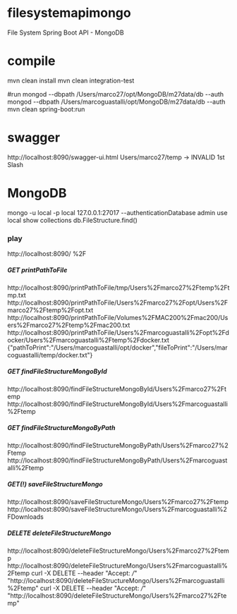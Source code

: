 # filesystemapimongo
File System Spring Boot API - MongoDB

# compile
mvn clean install
mvn clean integration-test

#run
mongod --dbpath /Users/marco27/opt/MongoDB/m27data/db --auth
mongod --dbpath /Users/marcoguastalli/opt/MongoDB/m27data/db --auth
mvn clean spring-boot:run

# swagger
http://localhost:8090/swagger-ui.html
Users/marco27/temp -> INVALID 1st Slash

# MongoDB
mongo -u local -p local 127.0.0.1:27017 --authenticationDatabase admin
use local
show collections
db.FileStructure.find()

### play
http://localhost:8090/
%2F

##### GET printPathToFile
http://localhost:8090/printPathToFile/tmp/Users%2Fmarco27%2Ftemp%2Ftmp.txt
http://localhost:8090/printPathToFile/Users%2Fmarco27%2Fopt/Users%2Fmarco27%2Ftemp%2Fopt.txt
http://localhost:8090/printPathToFile/Volumes%2FMAC200%2Fmac200/Users%2Fmarco27%2Ftemp%2Fmac200.txt
http://localhost:8090/printPathToFile/Users%2Fmarcoguastalli%2Fopt%2Fdocker/Users%2Fmarcoguastalli%2Ftemp%2Fdocker.txt
{"pathToPrint":"/Users/marcoguastalli/opt/docker","fileToPrint":"/Users/marcoguastalli/temp/docker.txt"}

##### GET findFileStructureMongoById
http://localhost:8090/findFileStructureMongoById/Users%2Fmarco27%2Ftemp
http://localhost:8090/findFileStructureMongoById/Users%2Fmarcoguastalli%2Ftemp

##### GET findFileStructureMongoByPath
http://localhost:8090/findFileStructureMongoByPath/Users%2Fmarco27%2Ftemp
http://localhost:8090/findFileStructureMongoByPath/Users%2Fmarcoguastalli%2Ftemp

##### GET(!) saveFileStructureMongo
http://localhost:8090/saveFileStructureMongo/Users%2Fmarco27%2Ftemp
http://localhost:8090/saveFileStructureMongo/Users%2Fmarcoguastalli%2FDownloads

##### DELETE deleteFileStructureMongo
http://localhost:8090/deleteFileStructureMongo/Users%2Fmarco27%2Ftemp
http://localhost:8090/deleteFileStructureMongo/Users%2Fmarcoguastalli%2Ftemp
curl -X DELETE --header "Accept: */*" "http://localhost:8090/deleteFileStructureMongo/Users%2Fmarcoguastalli%2Ftemp"
curl -X DELETE --header "Accept: */*" "http://localhost:8090/deleteFileStructureMongo/Users%2Fmarco27%2Ftemp"
